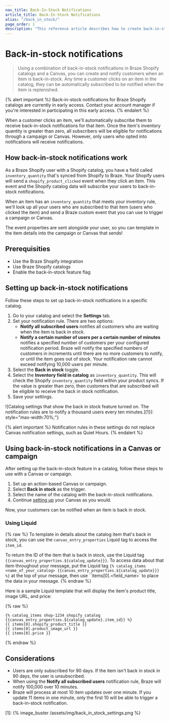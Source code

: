 ```yaml
---
nav_title: Back-In-Stock Notifications
article_title: Back-In-Stock Notifications
alias: "/back_in_stock/"
page_order: 1
description: "This reference article describes how to create back-in-stock notifications in Braze Shopify catalogs."
---
```


# Back-in-stock notifications

> Using a combination of back-in-stock notifications in Braze Shopify catalogs and a Canvas, you can create and notify customers when an item is back-in-stock. Any time a customer clicks on an item in the catalog, they can be automatically subscribed to be notified when the item is replenished.

{% alert important %}
Back-in-stock notifications for Braze Shopify catalogs are currently in early access. Contact your account manager if you're interested in participating in this early access.
{% endalert %}

When a customer clicks an item, we'll automatically subscribe them to receive back-in-stock notifications for that item. Once the item's inventory quantity is greater than zero, all subscribers will be eligible for notifications through a campaign or Canvas. However, only users who opted into notifications will receive notifications. 

## How back-in-stock notifications work

As a Braze Shopify user with a Shopify catalog, you have a field called `inventory_quantity` that's synced from Shopify to Braze. Your Shopify users will send a `shopify_product_clicked` event when they click an item. This event and the Shopify catalog data will subscribe your users to back-in-stock notifications.

When an item has an `inventory_quantity` that meets your inventory rule, we'll look up all your users who are subscribed to that item (users who clicked the item) and send a Braze custom event that you can use to trigger a campaign or Canvas.

The event properties are sent alongside your user, so you can template in the item details into the campaign or Canvas that sends!

## Prerequisities

- Use the Braze Shopify integration
- Use Braze Shopify catalogs
- Enable the back-in-stock feature flag

## Setting up back-in-stock notifications

Follow these steps to set up back-in-stock notifications in a specific catalog.

1. Go to your catalog and select the **Settings** tab.
2. Set your notification rule. There are two options:
    - **Notify all subscribed users** notifies all customers who are waiting when the item is back in stock. 
    - **Notify a certain number of users per a certain number of minutes** notifies a specified number of customers per your configured notification period. Braze will notify the specified numbers of customers in increments until there are no more customers to notify, or until the item goes out of stock. Your notification rate cannot exceed notifying 10,000 users per minute.
3. Select the **Back in stock** toggle.
4. Select the **Inventory field in catalog** as `inventory_quantity`. This will check the Shopify `inventory_quantity` field within your product syncs. If the value is greater than zero, then customers that are subscribed will be eligible to receive the back in stock notification.
5. Save your settings.

![Catalog settings that show the back in stock feature turned on. The notification rules are to notify a thousand users every ten minutes.][1]{: style="max-width:70%;"}

{% alert important %}
Notification rules in these settings do not replace Canvas notification settings, such as Quiet Hours.
{% endalert %}

## Using back-in-stock notifications in a Canvas or campaign

After setting up the back-in-stock feature in a catalog, follow these steps to use with a Canvas or campaign.

1. Set up an action-based Canvas or campaign.
2. Select **Back in stock** as the trigger.
3. Select the name of the catalog with the back-in-stock notifications.
4. Continue [setting up]({{site.baseurl}}/user_guide/engagement_tools/canvas/create_a_canvas/create_a_canvas/) your Canvas as you would.

Now, your customers can be notified when an item is back in stock.

### Using Liquid
{% raw %}
To template in details about the catalog item that's back in stock, you can use the `canvas_entry_properties` Liquid tag to access the `item_id`. 

To return the ID of the item that is back in stock, use the Liquid tag ``{{canvas_entry_properties.${catalog_update}}}``. To access data about that item throughout your message, put the Liquid tag  ``{% catalog_items <name_of_your_catalog> {{canvas_entry_properties.${catalog_update}}} %}`` at the top of your message, then use ``items[0].<field_name>` to place the data in your message.
{% endraw %}

Here is a sample Liquid template that will display the item's product title, image URL, and price:

{% raw %}
```liquid
{% catalog_items shop-1234_shopify_catalog {{canvas_entry_properties.${catalog_update}.item_id}} %}
{{ items[0].shopify_product_title }}
{{ items[0].product_image_url }}
{{ items[0].price }}
```
{% endraw %}

## Considerations

- Users are only subscribed for 90 days. If the item isn't back in stock in 90 days, the user is unsubscribed.
- When using the **Notify all subscribed users** notification rule, Braze will notify 100,000 over 10 minutes.
- Braze will process at most 10 item updates over one minute. If you update 11 items in one minute, only the first 10 will be able to trigger a back-in-stock notification.

[1]: {% image_buster /assets/img/back_in_stock_settings.png %} 